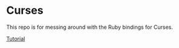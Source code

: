 # Curses

This repo is for messing around with the Ruby bindings for Curses.

[Tutorial](https://stac47.github.io/ruby/curses/tutorial/2014/01/21/ruby-and-curses-tutorial.html)
